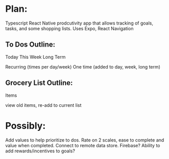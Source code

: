 # Plan:

Typescript React Native prodcutivity app that allows tracking of goals, tasks, and some shopping lists.
Uses Expo, React Navigation

## To Dos Outline:
Today
This Week
Long Term

Recurring (times per day/week)
One time (added to day, week, long term)

## Grocery List Outline:
Items 

view old items, re-add to current list



# Possibly:
Add values to help prioritize to dos. Rate on 2 scales, ease to complete and value when completed.
Connect to remote data store. Firebase?
Ability to add rewards/incentives to goals?